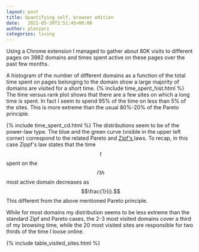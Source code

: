 ```yaml
---
layout: post
title: Quantifying self, browser edition
date:   2021-05-30T2:51:45+00:00
author: plonzari
categories: living
---
```


Using a Chrome extension I managed to gather about 80K visits to different pages on 3982 domains
and times spent active on these pages over the past few months.

A histogram of the number of different domains as a function of the total time spent on pages belonging 
to the domain show a large majority of domains are visited for a short time. 
{% include time_spent_hist.html %}
 The time versus rank plot shows that there are a few sites on which a long time is spent. In fact I seem 
 to spend 95% of the time on less than 5% of the sites. This is more extreme than the usual 80%-20% of the 
 Pareto principle.
 
{% include time_spent_cd.html %}
The distributions seem to be of the power-law type. The blue and the green curve 
(visible in the upper left corner) correspond to the related Pareto and 
<a href="https://en.wikipedia.org/wiki/Zipf's_law"> Zipf's </a> laws. To recap, 
in this case Zippf's law states that the time $$t$$  spent on the $$i'th$$ most active domain 
decreases as $$\frac{1}{i}.$$ This  different from the above mentioned Pareto principle. 

While for most domains my distribution seems to be less extreme than the standard Zipf and Pareto cases,
the 2-3 most visited domains cover a third of my browsing time, while the 20 most visited sites are responsible 
for  two thirds of the time I loose online.

  {% include table_visited_sites.html %}
